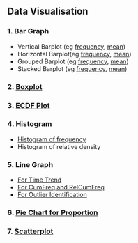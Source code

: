 ## Data Visualisation
### 1. Bar Graph
- Vertical Barplot (eg [frequency](../[SC]-Descriptive-Analytics/[SC]-Data-Visualisation/[M]-(Frequency)-Vertical-Barplot.md), [mean](../[SC]-Descriptive-Analytics/[SC]-Data-Visualisation/[M]-(Mean)-Vertical-Barplot.md))
- Horizontal Barplot(eg [frequency](../[SC]-Descriptive-Analytics/[SC]-Data-Visualisation/[M]-(Frequency)-Horizontal-Barplot.md), [mean](../[SC]-Descriptive-Analytics/[SC]-Data-Visualisation/[M]-(Mean)-Horizontal-Barplot.md))
- Grouped Barplot (eg [frequency](../[SC]-Descriptive-Analytics/[SC]-Data-Visualisation/[M]-(Frequency)-Grouped-Barplot.md), [mean](../[SC]-Descriptive-Analytics/[SC]-Data-Visualisation/[M]-(Mean)-Grouped-Barplot.md))
- Stacked Barplot (eg [frequency](../[SC]-Descriptive-Analytics/[SC]-Data-Visualisation/[M]-(Frequency)-Stacked-Barplot.md), [mean](../[SC]-Descriptive-Analytics/[SC]-Data-Visualisation/[M]-(Mean)-Stacked-Barplot.md))
### 2. [Boxplot](../[SC]-Descriptive-Analytics/[SC]-Data-Visualisation/[M]-Boxplot.md)
### 3. [ECDF Plot](../[SC]-Descriptive-Analytics/[SC]-Data-Visualisation/[M]-ECDF-Plot.md)
### 4.  Histogram
- [Histogram of frequency](../[SC]-Descriptive-Analytics/[SC]-Data-Visualisation/[M]-(Frequency)-Histogram-&-Frequency-Table.md)
- Histogram of relative density
### 5. Line Graph
- [For Time Trend](../[SC]-Descriptive-Analytics/[SC]-Data-Visualisation/[M]-(Time-Trend)-Line-Graph.md)
- [For CumFreq and RelCumFreq](../[SC]-Descriptive-Analytics/[SC]-Data-Visualisation/[M]-(CumFreq-&-CumRelFreq)-Line-Graph.md)
- [For Outlier Identification](../[SC]-Descriptive-Analytics/[SC]-Data-Visualisation/[M]-(Outlier)-Line-Graph.md)
### 6. [Pie Chart for Proportion](../[SC]-Descriptive-Analytics/[SC]-Data-Visualisation/[M]-(Proportion)-Pie-Chart.md)
### 7. [Scatterplot](../[SC]-Descriptive-Analytics/[SC]-Data-Visualisation/[M]-Scatterplot.md)
